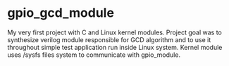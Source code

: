 # gpio_gcd_module
My very first project with C and Linux kernel modules. Project goal was to synthesize verilog module responsible for GCD algorithm and to use it throughout simple test application run inside Linux system.
Kernel module uses /sysfs files system to communicate with gpio_module.
